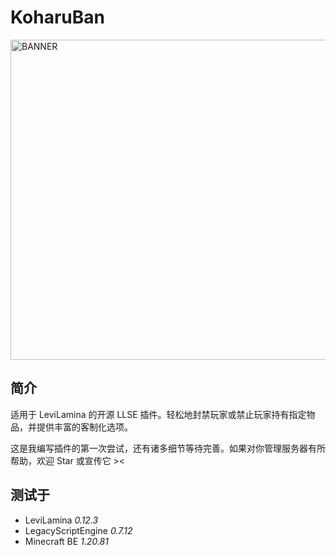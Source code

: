 # KoharuBan

<img src="./logo.png" alt="BANNER" width="512" />

## 简介

适用于 LeviLamina 的开源 LLSE 插件。轻松地封禁玩家或禁止玩家持有指定物品，并提供丰富的客制化选项。

这是我编写插件的第一次尝试，还有诸多细节等待完善。如果对你管理服务器有所帮助，欢迎 Star 或宣传它 ><

## 测试于

- LeviLamina *0.12.3*
- LegacyScriptEngine *0.7.12*
- Minecraft BE *1.20.81*
